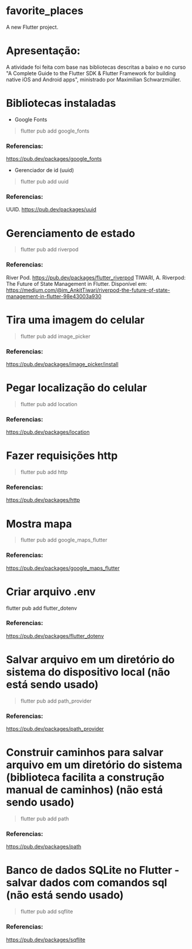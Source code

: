 # favorite_places

A new Flutter project.


# Apresentação:
A atividade foi feita com base nas bibliotecas descritas a baixo e no curso "A Complete Guide to the Flutter SDK &amp; Flutter Framework for building native iOS and Android apps", ministrado por Maximilian Schwarzmüller. 



# Bibliotecas instaladas

* Google Fonts
> flutter pub add google_fonts
### Referencias:
https://pub.dev/packages/google_fonts


* Gerenciador de id (uuid)
> flutter pub add uuid
### Referencias:
UUID. https://pub.dev/packages/uuid

# Gerenciamento de estado
> flutter pub add riverpod
### Referencias:
River Pod. https://pub.dev/packages/flutter_riverpod
TIWARI, A. Riverpod: The Future of State Management in Flutter. Disponível em:
https://medium.com/@im_AnkitTiwari/riverpod-the-future-of-state-management-in-flutter-98e43003a930


# Tira uma imagem do celular
> flutter pub add image_picker
### Referencias:
https://pub.dev/packages/image_picker/install


# Pegar localização do celular
> flutter pub add location
### Referencias:
https://pub.dev/packages/location


# Fazer requisições http
> flutter pub add http
### Referencias:
https://pub.dev/packages/http


# Mostra mapa
> flutter pub add google_maps_flutter
### Referencias:
https://pub.dev/packages/google_maps_flutter

# Criar arquivo .env
flutter pub add flutter_dotenv
### Referencias:
https://pub.dev/packages/flutter_dotenv


# Salvar arquivo em um diretório do sistema do dispositivo local (não está sendo usado)
> flutter pub add path_provider
### Referencias:
https://pub.dev/packages/path_provider


# Construir caminhos para salvar arquivo em um diretório do sistema (biblioteca facilita a construção manual de caminhos) (não está sendo usado)
> flutter pub add path
### Referencias:
https://pub.dev/packages/path


# Banco de dados SQLite no Flutter - salvar dados com comandos sql (não está sendo usado)
> flutter pub add sqflite
### Referencias:
https://pub.dev/packages/sqflite
